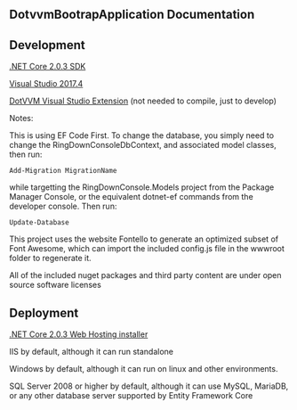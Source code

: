 DotvvmBootrapApplication Documentation
------------


Development
---

[.NET Core 2.0.3 SDK](https://download.microsoft.com/download/D/7/2/D725E47F-A4F1-4285-8935-A91AE2FCC06A/dotnet-sdk-2.0.3-win-x64.exe)


[Visual Studio 2017.4](https://www.visualstudio.com/)


[DotVVM Visual Studio Extension](https://marketplace.visualstudio.com/items?itemName=TomasHerceg.DotVVMforVisualStudio-17892) (not needed to compile, just to develop)


Notes:	

This is using EF Code First. To change the database, you simply need to change the RingDownConsoleDbContext, and associated model classes, then run:

	Add-Migration MigrationName
				
while targetting the RingDownConsole.Models project from the Package Manager Console, or the equivalent dotnet-ef commands from the developer console. Then run:
		
	Update-Database
	
		
This project uses the website Fontello to generate an optimized subset of Font Awesome, which can import the included config.js file in the wwwroot folder to regenerate it.
		
All of the included nuget packages and third party content are under open source software licenses
				
	


Deployment
---

[.NET Core 2.0.3 Web Hosting installer](https://download.microsoft.com/download/5/C/1/5C190037-632B-443D-842D-39085F02E1E8/DotNetCore.2.0.3-WindowsHosting.exe)


IIS by default, although it can run standalone

Windows by default, although it can run on linux and other environments.

SQL Server 2008 or higher by default, although it can use MySQL, MariaDB, or any other database server supported by Entity Framework Core


